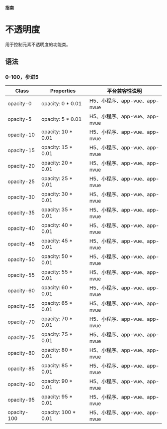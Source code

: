 #### <span class="text-lg text-gray-500 font-normal">指南</span>

<div class="w-screen"></div>

# 不透明度
<a-typography-text>
    用于控制元素不透明度的功能类。
</a-typography-text>

<CssPrefix />

## 语法
### 0-100，步进5
| Class | Properties | 平台兼容性说明
| --- | --- | ---
| <a-link status="success">opacity-0</a-link> | <a-link>opacity: 0 * 0.01</a-link> | H5、小程序、app-vue、app-nvue
| <a-link status="success">opacity-5</a-link> | <a-link>opacity: 5 * 0.01</a-link> | H5、小程序、app-vue、app-nvue
| <a-link status="success">opacity-10</a-link> | <a-link>opacity: 10 * 0.01</a-link> | H5、小程序、app-vue、app-nvue
| <a-link status="success">opacity-15</a-link> | <a-link>opacity: 15 * 0.01</a-link> | H5、小程序、app-vue、app-nvue
| <a-link status="success">opacity-20</a-link> | <a-link>opacity: 20 * 0.01</a-link> | H5、小程序、app-vue、app-nvue
| <a-link status="success">opacity-25</a-link> | <a-link>opacity: 25 * 0.01</a-link> | H5、小程序、app-vue、app-nvue
| <a-link status="success">opacity-30</a-link> | <a-link>opacity: 30 * 0.01</a-link> | H5、小程序、app-vue、app-nvue
| <a-link status="success">opacity-35</a-link> | <a-link>opacity: 35 * 0.01</a-link> | H5、小程序、app-vue、app-nvue
| <a-link status="success">opacity-40</a-link> | <a-link>opacity: 40 * 0.01</a-link> | H5、小程序、app-vue、app-nvue
| <a-link status="success">opacity-45</a-link> | <a-link>opacity: 45 * 0.01</a-link> | H5、小程序、app-vue、app-nvue
| <a-link status="success">opacity-50</a-link> | <a-link>opacity: 50 * 0.01</a-link> | H5、小程序、app-vue、app-nvue
| <a-link status="success">opacity-55</a-link> | <a-link>opacity: 55 * 0.01</a-link> | H5、小程序、app-vue、app-nvue
| <a-link status="success">opacity-60</a-link> | <a-link>opacity: 60 * 0.01</a-link> | H5、小程序、app-vue、app-nvue
| <a-link status="success">opacity-65</a-link> | <a-link>opacity: 65 * 0.01</a-link> | H5、小程序、app-vue、app-nvue
| <a-link status="success">opacity-70</a-link> | <a-link>opacity: 70 * 0.01</a-link> | H5、小程序、app-vue、app-nvue
| <a-link status="success">opacity-75</a-link> | <a-link>opacity: 75 * 0.01</a-link> | H5、小程序、app-vue、app-nvue
| <a-link status="success">opacity-80</a-link> | <a-link>opacity: 80 * 0.01</a-link> | H5、小程序、app-vue、app-nvue
| <a-link status="success">opacity-85</a-link> | <a-link>opacity: 85 * 0.01</a-link> | H5、小程序、app-vue、app-nvue
| <a-link status="success">opacity-90</a-link> | <a-link>opacity: 90 * 0.01</a-link> | H5、小程序、app-vue、app-nvue
| <a-link status="success">opacity-95</a-link> | <a-link>opacity: 95 * 0.01</a-link> | H5、小程序、app-vue、app-nvue
| <a-link status="success">opacity-100</a-link> | <a-link>opacity: 100 * 0.01</a-link> | H5、小程序、app-vue、app-nvue